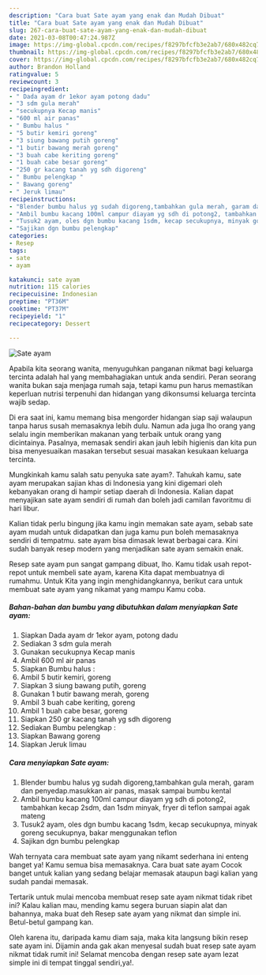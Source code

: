 ```yaml
---
description: "Cara buat Sate ayam yang enak dan Mudah Dibuat"
title: "Cara buat Sate ayam yang enak dan Mudah Dibuat"
slug: 267-cara-buat-sate-ayam-yang-enak-dan-mudah-dibuat
date: 2021-03-08T00:47:24.987Z
image: https://img-global.cpcdn.com/recipes/f8297bfcfb3e2ab7/680x482cq70/sate-ayam-foto-resep-utama.jpg
thumbnail: https://img-global.cpcdn.com/recipes/f8297bfcfb3e2ab7/680x482cq70/sate-ayam-foto-resep-utama.jpg
cover: https://img-global.cpcdn.com/recipes/f8297bfcfb3e2ab7/680x482cq70/sate-ayam-foto-resep-utama.jpg
author: Brandon Holland
ratingvalue: 5
reviewcount: 3
recipeingredient:
- " Dada ayam dr 1ekor ayam potong dadu"
- "3 sdm gula merah"
- "secukupnya Kecap manis"
- "600 ml air panas"
- " Bumbu halus "
- "5 butir kemiri goreng"
- "3 siung bawang putih goreng"
- "1 butir bawang merah goreng"
- "3 buah cabe keriting goreng"
- "1 buah cabe besar goreng"
- "250 gr kacang tanah yg sdh digoreng"
- " Bumbu pelengkap "
- " Bawang goreng"
- " Jeruk limau"
recipeinstructions:
- "Blender bumbu halus yg sudah digoreng,tambahkan gula merah, garam dan penyedap.masukkan air panas, masak sampai bumbu kental"
- "Ambil bumbu kacang 100ml campur diayam yg sdh di potong2, tambahkan kecap 2sdm, dan 1sdm minyak, fryer di teflon sampai agak mateng"
- "Tusuk2 ayam, oles dgn bumbu kacang 1sdm, kecap secukupnya, minyak goreng secukupnya, bakar menggunakan teflon"
- "Sajikan dgn bumbu pelengkap"
categories:
- Resep
tags:
- sate
- ayam

katakunci: sate ayam 
nutrition: 115 calories
recipecuisine: Indonesian
preptime: "PT36M"
cooktime: "PT37M"
recipeyield: "1"
recipecategory: Dessert

---
```



![Sate ayam](https://img-global.cpcdn.com/recipes/f8297bfcfb3e2ab7/680x482cq70/sate-ayam-foto-resep-utama.jpg)

Apabila kita seorang wanita, menyuguhkan panganan nikmat bagi keluarga tercinta adalah hal yang membahagiakan untuk anda sendiri. Peran seorang  wanita bukan saja menjaga rumah saja, tetapi kamu pun harus memastikan keperluan nutrisi terpenuhi dan hidangan yang dikonsumsi keluarga tercinta wajib sedap.

Di era  saat ini, kamu memang bisa mengorder hidangan siap saji walaupun tanpa harus susah memasaknya lebih dulu. Namun ada juga lho orang yang selalu ingin memberikan makanan yang terbaik untuk orang yang dicintainya. Pasalnya, memasak sendiri akan jauh lebih higienis dan kita pun bisa menyesuaikan masakan tersebut sesuai masakan kesukaan keluarga tercinta. 



Mungkinkah kamu salah satu penyuka sate ayam?. Tahukah kamu, sate ayam merupakan sajian khas di Indonesia yang kini digemari oleh kebanyakan orang di hampir setiap daerah di Indonesia. Kalian dapat menyajikan sate ayam sendiri di rumah dan boleh jadi camilan favoritmu di hari libur.

Kalian tidak perlu bingung jika kamu ingin memakan sate ayam, sebab sate ayam mudah untuk didapatkan dan juga kamu pun boleh memasaknya sendiri di tempatmu. sate ayam bisa dimasak lewat berbagai cara. Kini sudah banyak resep modern yang menjadikan sate ayam semakin enak.

Resep sate ayam pun sangat gampang dibuat, lho. Kamu tidak usah repot-repot untuk membeli sate ayam, karena Kita dapat membuatnya di rumahmu. Untuk Kita yang ingin menghidangkannya, berikut cara untuk membuat sate ayam yang nikamat yang mampu Kamu coba.

<!--inarticleads1-->

##### Bahan-bahan dan bumbu yang dibutuhkan dalam menyiapkan Sate ayam:

1. Siapkan  Dada ayam dr 1ekor ayam, potong dadu
1. Sediakan 3 sdm gula merah
1. Gunakan secukupnya Kecap manis
1. Ambil 600 ml air panas
1. Siapkan  Bumbu halus :
1. Ambil 5 butir kemiri, goreng
1. Siapkan 3 siung bawang putih, goreng
1. Gunakan 1 butir bawang merah, goreng
1. Ambil 3 buah cabe keriting, goreng
1. Ambil 1 buah cabe besar, goreng
1. Siapkan 250 gr kacang tanah yg sdh digoreng
1. Sediakan  Bumbu pelengkap :
1. Siapkan  Bawang goreng
1. Siapkan  Jeruk limau




<!--inarticleads2-->

##### Cara menyiapkan Sate ayam:

1. Blender bumbu halus yg sudah digoreng,tambahkan gula merah, garam dan penyedap.masukkan air panas, masak sampai bumbu kental
1. Ambil bumbu kacang 100ml campur diayam yg sdh di potong2, tambahkan kecap 2sdm, dan 1sdm minyak, fryer di teflon sampai agak mateng
1. Tusuk2 ayam, oles dgn bumbu kacang 1sdm, kecap secukupnya, minyak goreng secukupnya, bakar menggunakan teflon
1. Sajikan dgn bumbu pelengkap




Wah ternyata cara membuat sate ayam yang nikamt sederhana ini enteng banget ya! Kamu semua bisa memasaknya. Cara buat sate ayam Cocok banget untuk kalian yang sedang belajar memasak ataupun bagi kalian yang sudah pandai memasak.

Tertarik untuk mulai mencoba membuat resep sate ayam nikmat tidak ribet ini? Kalau kalian mau, mending kamu segera buruan siapin alat dan bahannya, maka buat deh Resep sate ayam yang nikmat dan simple ini. Betul-betul gampang kan. 

Oleh karena itu, daripada kamu diam saja, maka kita langsung bikin resep sate ayam ini. Dijamin anda gak akan menyesal sudah buat resep sate ayam nikmat tidak rumit ini! Selamat mencoba dengan resep sate ayam lezat simple ini di tempat tinggal sendiri,ya!.

